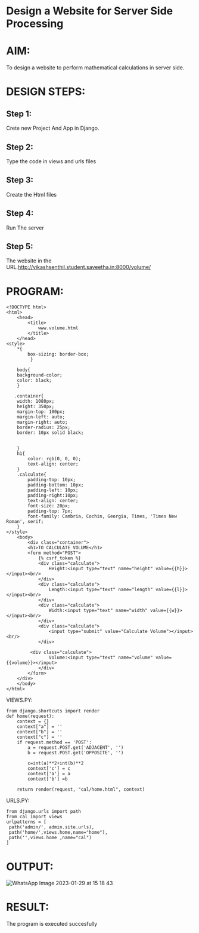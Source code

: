 # Design a Website for Server Side Processing

# AIM:

To design a website to perform mathematical calculations in server side.

# DESIGN STEPS:

## Step 1:

Crete new Project And App in Django.

## Step 2:

Type the code in views and urls files




## Step 3:

Create the Html files


## Step 4:

Run The server



## Step 5:

The website in the URL.http://vikashsenthil.student.saveetha.in:8000/volume/



# PROGRAM:
```
<!DOCTYPE html>
<html>
    <head>
        <title>
            www.volume.html
        </title>
    </head>
<style>
    *{
        box-sizing: border-box;
         }

    body{
    background-color;
    color: black;
    }

   .container{
    width: 1080px;
    height: 350px;
    margin-top: 100px;
    margin-left: auto;
    margin-right: auto;
    border-radius: 25px;
    border: 10px solid black;
    
    
    }
    h1{
        color: rgb(0, 0, 0);
        text-align: center;
    }
    .calculate{
        padding-top: 10px;
        padding-bottom: 10px;
        padding-left: 10px;
        padding-right:10px;
        text-align: center;
        font-size: 20px;
        padding-top: 7px;
        font-family: Cambria, Cochin, Georgia, Times, 'Times New Roman', serif;
    }
</style>
    <body>
        <div class="container">
        <h1>TO CALCULATE VOLUME</h1>
        <form method="POST">
            {% csrf_token %}
            <div class="calculate"> 
                Height:<input type="text" name="height" value={{h}}></input><br/>
            </div>
            <div class="calculate">
                Length:<input type="text" name="length" value={{l}}></input><br/>
            </div>
            <div class="calculate">
                Width:<input type="text" name="width" value={{w}}></input><br/>
            </div>
            <div class="calculate">
                <input type="submit" value="Calculate Volume"></input><br/>
            </div>
          
         <div class="calculate">
                Volume:<input type="text" name="volume" value={{volume}}></input>
            </div>
        </form>
    </div>
    </body>
</html>

```
VIEWS.PY:

```
from django.shortcuts import render
def home(request):
    context = {}
    context["a"] = ''
    context["b"] = ''
    context["c"] = ''
    if request.method == 'POST':
        a = request.POST.get('ADJACENT', '')
        b = request.POST.get('OPPOSITE', '')

        c=int(a)**2+int(b)**2
        context['c'] = c
        context['a'] = a
        context['b'] =b

    return render(request, "cal/home.html", context)
```
URLS.PY:

```
from django.urls import path
from cal import views
urlpatterns = [
 path('admin/', admin.site.urls),
 path('home/',views.home,name="home"),
 path('',views.home ,name="cal")
]

```

# OUTPUT:


![WhatsApp Image 2023-01-29 at 15 18 43](https://user-images.githubusercontent.com/119433834/215319950-0008d644-4585-40d9-bf5c-a17f38bc130a.jpg)


# RESULT:


The program is executed succesfully
